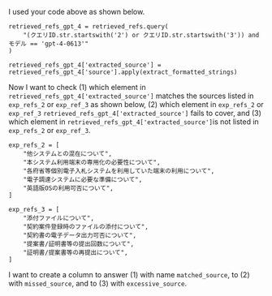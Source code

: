 I used your code above as shown below.

```{python}
retrieved_refs_gpt_4 = retrieved_refs.query(
    "(クエリID.str.startswith('2') or クエリID.str.startswith('3')) and モデル == 'gpt-4-0613'"
)

retrieved_refs_gpt_4['extracted_source'] = retrieved_refs_gpt_4['source'].apply(extract_formatted_strings)
```

Now I want to check (1) which element in `retrieved_refs_gpt_4['extracted_source']` matches the sources listed in `exp_refs_2` or `exp_ref_3` as shown below, (2) which element in `exp_refs_2` or `exp_ref_3` `retrieved_refs_gpt_4['extracted_source']` fails to cover, and (3) which element in `retrieved_refs_gpt_4['extracted_source']`is not listed in `exp_refs_2` or `exp_ref_3`.

```
exp_refs_2 = [
    "他システムとの混在について",
    "本システム利用端末の専用化の必要性について",
    "各府省等個別電子入札システムを利用していた端末の利用について",
    "電子調達システムに必要な準備について",
    "英語版OSの利用可否について",
]

exp_refs_3 = [
    "添付ファイルについて",
    "契約案件登録時のファイルの添付について",
    "契約書の電子データ出力可否について",
    "提案書/証明書等の提出回数について",
    "証明書/提案書等の再提出について",
]
```

I want to create a column to answer (1) with name `matched_source`, to (2) with `missed_source`, and to (3) with `excessive_source`. 
